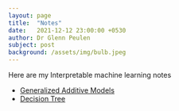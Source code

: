 ```yaml
---
layout: page
title:  "Notes"
date:   2021-12-12 23:00:00 +0530
author: Dr Glenn Peulen
subject: post
background: /assets/img/bulb.jpeg
---
```


Here are my Interpretable machine learning notes
 - [Generalized Additive Models](GAM)
 - [Decision Tree](DecisionTrees)